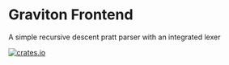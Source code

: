 # Graviton Frontend
A simple recursive descent pratt parser with an integrated lexer

[![crates.io](https://img.shields.io/crates/v/graviton_frontend?style=flat-square)](https://crates.io/crates/graviton_frontend)